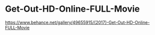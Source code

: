 # Get-Out-HD-Online-FULL-Movie
https://www.behance.net/gallery/49655915/(2017)-Get-Out-HD-Online-FULL-Movie

